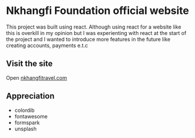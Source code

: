 # Nkhangfi Foundation official website
This project was built using react. Although using react for a website like this is overkill in my opinion but I was experienting with react at the start of the project and I wanted to introduce more features in the future like creating accounts, payments e.t.c 

## Visit the site
Open [nkhangfitravel.com](https://nkhangfitravel.com) 

## Appreciation
- colordib
- fontawesome
- formspark
- unsplash

